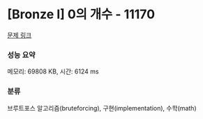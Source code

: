 # [Bronze I] 0의 개수 - 11170 

[문제 링크](https://www.acmicpc.net/problem/11170) 

### 성능 요약

메모리: 69808 KB, 시간: 6124 ms

### 분류

브루트포스 알고리즘(bruteforcing), 구현(implementation), 수학(math)


